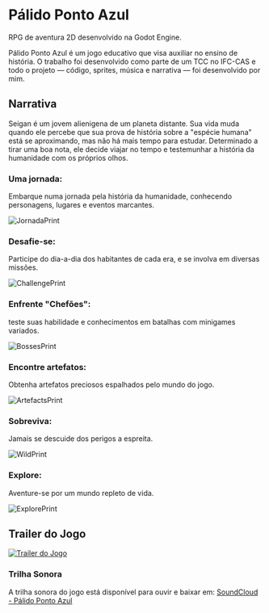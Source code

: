 
# Pálido Ponto Azul

RPG de aventura 2D desenvolvido na Godot Engine.

Pálido Ponto Azul é um jogo educativo que visa auxiliar no ensino de história. O trabalho foi desenvolvido como parte de um TCC no IFC-CAS e todo o projeto — código, sprites, música e narrativa — foi desenvolvido por mim.

## Narrativa
Seigan é um jovem alienigena de um planeta distante. Sua vida muda quando ele percebe que sua prova de história sobre a "espécie humana" está se aproximando, mas não há mais tempo para estudar. Determinado a tirar uma boa nota, ele decide viajar no tempo e testemunhar a história da humanidade com os próprios olhos.

### Uma jornada:
Embarque numa jornada pela história da humanidade, conhecendo personagens, lugares e eventos marcantes.

![JornadaPrint](https://github.com/user-attachments/assets/93db65c5-22fa-49d2-96d4-baaca80f81d8)

### Desafie-se:
Participe do dia-a-dia dos habitantes de cada era, e se involva em diversas missões.

![ChallengePrint](https://github.com/user-attachments/assets/c5a1c58d-dee2-4c60-a815-29ab7d6f7e4b)

### Enfrente "Chefões":
teste suas habilidade e conhecimentos em batalhas com minigames variados.

![BossesPrint](https://github.com/user-attachments/assets/5cae5879-ac4a-4e0c-a093-8eee226672c4)

### Encontre artefatos:
Obtenha artefatos preciosos espalhados pelo mundo do jogo.

![ArtefactsPrint](https://github.com/user-attachments/assets/8e2325a9-8d1b-452e-9bd6-cce6956a15ca)

### Sobreviva:
Jamais se descuide dos perigos a espreita.

![WildPrint](https://github.com/user-attachments/assets/da5e7331-06ee-44f5-aa99-6134c07a3111)

### Explore:
Aventure-se por um mundo repleto de vida.

![ExplorePrint](https://github.com/user-attachments/assets/3e2e0292-d8e0-4ffd-a750-daeaacb9db78)

## Trailer do Jogo

[![Trailer do Jogo](https://github.com/user-attachments/assets/84c2541e-c5a4-4f22-bbc0-c4d0d77837b2)](https://www.youtube.com/watch?v=i7KNRlxub8Q)

### Trilha Sonora
A trilha sonora do jogo está disponível para ouvir e baixar em: [SoundCloud - Pálido Ponto Azul](https://soundcloud.com/vitor-ars/sets/palido-ponto-azul-beta-soundtrack)







